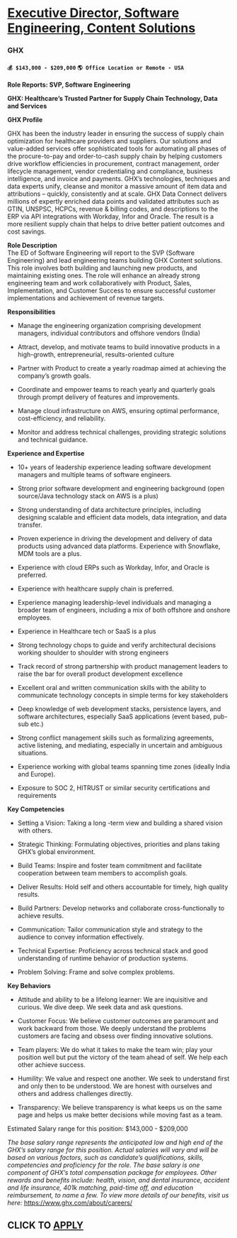 # [Executive Director, Software Engineering, Content Solutions](https://www.remotewlb.com/apply/executive-director-software-engineering-content-solutions)  
### GHX  
#### `💰 $143,000 - $209,000` `🌎 Office Location or Remote - USA`  

**Role Reports: SVP, Software Engineering**

**GHX: Healthcare’s Trusted Partner for Supply Chain Technology, Data and Services**

**GHX Profile**

GHX has been the industry leader in ensuring the success of supply chain optimization for healthcare providers and suppliers. Our solutions and value-added services offer sophisticated tools for automating all phases of the procure-to-pay and order-to-cash supply chain by helping customers drive workflow efficiencies in procurement, contract management, order lifecycle management, vendor credentialing and compliance, business intelligence, and invoice and payments. GHX’s technologies, techniques and data experts unify, cleanse and monitor a massive amount of item data and attributions – quickly, consistently and at scale. GHX Data Connect delivers millions of expertly enriched data points and validated attributes such as GTIN, UNSPSC, HCPCs, revenue & billing codes, and descriptions to the ERP via API integrations with Workday, Infor and Oracle. The result is a more resilient supply chain that helps to drive better patient outcomes and cost savings.

  
**Role Description**  
The ED of Software Engineering will report to the SVP (Software Engineering) and lead engineering teams building GHX Content solutions. This role involves both building and launching new products, and maintaining existing ones. The role will enhance an already strong engineering team and work collaboratively with Product, Sales, Implementation, and Customer Success to ensure successful customer implementations and achievement of revenue targets.

**Responsibilities**

  * Manage the engineering organization comprising development managers, individual contributors and offshore vendors (India)

  * Attract, develop, and motivate teams to build innovative products in a high-growth, entrepreneurial, results-oriented culture 

  * Partner with Product to create a yearly roadmap aimed at achieving the company’s growth goals.

  * Coordinate and empower teams to reach yearly and quarterly goals through prompt delivery of features and improvements.

  * Manage cloud infrastructure on AWS, ensuring optimal performance, cost-efficiency, and reliability.

  * Monitor and address technical challenges, providing strategic solutions and technical guidance.

**Experience and Expertise**

  * 10+ years of leadership experience leading software development managers and multiple teams of software engineers.

  * Strong prior software development and engineering background (open source/Java technology stack on AWS is a plus)

  * Strong understanding of data architecture principles, including designing scalable and efficient data models, data integration, and data transfer.

  * Proven experience in driving the development and delivery of data products using advanced data platforms. Experience with Snowflake, MDM tools are a plus.

  * Experience with cloud ERPs such as Workday, Infor, and Oracle is preferred.

  * Experience with healthcare supply chain is preferred.

  * Experience managing leadership-level individuals and managing a broader team of engineers, including a mix of both offshore and onshore employees.

  * Experience in Healthcare tech or SaaS is a plus

  * Strong technology chops to guide and verify architectural decisions working shoulder to shoulder with strong engineers

  * Track record of strong partnership with product management leaders to raise the bar for overall product development excellence

  * Excellent oral and written communication skills with the ability to communicate technology concepts in simple terms for key stakeholders

  * Deep knowledge of web development stacks, persistence layers, and software architectures, especially SaaS applications (event based, pub-sub etc.)

  * Strong conflict management skills such as formalizing agreements, active listening, and mediating, especially in uncertain and ambiguous situations. 

  * Experience working with global teams spanning time zones (ideally India and Europe).
  * Exposure to SOC 2, HITRUST or similar security certifications and requirements

**Key Competencies**

  * Setting a Vision: Taking a long -term view and building a shared vision with others.

  * Strategic Thinking: Formulating objectives, priorities and plans taking GHX’s global environment.

  * Build Teams: Inspire and foster team commitment and facilitate cooperation between team members to accomplish goals. 

  * Deliver Results: Hold self and others accountable for timely, high quality results.

  * Build Partners: Develop networks and collaborate cross-functionally to achieve results.

  * Communication: Tailor communication style and strategy to the audience to convey information effectively.

  * Technical Expertise: Proficiency across technical stack and good understanding of runtime behavior of production systems.

  * Problem Solving: Frame and solve complex problems.

**Key Behaviors**

  * Attitude and ability to be a lifelong learner: We are inquisitive and curious. We dive deep. We seek data and ask questions. 

  * Customer Focus: We believe customer outcomes are paramount and work backward from those. We deeply understand the problems customers are facing and obsess over finding innovative solutions. 

  * Team players: We do what it takes to make the team win; play your position well but put the victory of the team ahead of self. We help each other achieve success.

  * Humility: We value and respect one another. We seek to understand first and only then to be understood. We are honest with ourselves and others and address challenges directly. 

  * Transparency: We believe transparency is what keeps us on the same page and helps us make better decisions while moving fast as a team.

Estimated Salary range for this position: $143,000 - $209,000

_The base salary range represents the anticipated low and high end of the GHX’s salary range for this position. Actual salaries will vary and will be based on various factors, such as candidate’s qualifications, skills, competencies and proficiency for the role. The base salary is one component of GHX’s total compensation package for employees. Other rewards and benefits include: health, vision, and dental insurance, accident and life insurance, 401k matching, paid-time off, and education reimbursement, to name a few. To view more details of our benefits, visit us here:_ https://www.ghx.com/about/careers/

  
## CLICK TO [APPLY](https://www.remotewlb.com/apply/executive-director-software-engineering-content-solutions)

